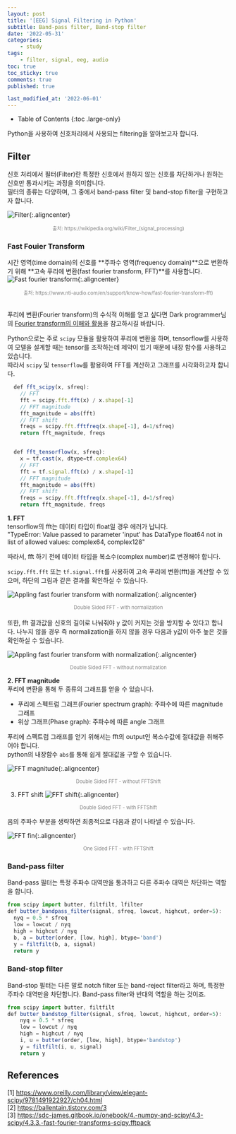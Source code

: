 ```yaml
---
layout: post
title: '[EEG] Signal Filtering in Python'
subtitle: Band-pass filter, Band-stop filter
date: '2022-05-31'
categories:
    - study
tags:
    - filter, signal, eeg, audio
toc: true
toc_sticky: true
comments: true
published: true

last_modified_at: '2022-06-01'
---
```


- Table of Contents
{:toc .large-only}

Python을 사용하여 신호처리에서 사용되는 filtering을 알아보고자 합니다.

## Filter
신호 처리에서 필터(Filter)란 특정한 신호에서 원하지 않는 신호를 차단하거나 원하는 신호만 통과시키는 과정을 의미합니다.   
필터의 종류는 다양하며, 그 중에서 band-pass filter 및 band-stop filter을 구현하고자 합니다.

![Filter](https://github.com/HayoonSong/Images-for-Github-Pages/blob/main/study/eeg/2022-05-31-filter/filter.png?raw=true){:.aligncenter}   
<center><span style="color:gray; font-size:80%">출처: https://wikipedia.org/wiki/Filter_(signal_processing)</span></center>

### Fast Fouier Transform
시간 영역(time domain)의 신호를 **주파수 영역(frequency domain)**으로 변환하기 위해 **고속 푸리에 변환(fast fourier transform, FFT)**를 사용합니다.   
![Fast fourier transform](https://github.com/HayoonSong/Images-for-Github-Pages/blob/main/study/eeg/2022-05-31-filter/fastfouriertransform.png?raw=true){:.aligncenter}   
<center><span style="color:gray; font-size:80%">출처: https://www.nti-audio.com/en/support/know-how/fast-fourier-transform-fft)</span></center>
<br>

푸리에 변환(Fourier transform)의 수식적 이해를 얻고 싶다면 Dark programmer님의 [Fourier transform의 이해와 활용](#https://darkpgmr.tistory.com/171)을 참고하시길 바랍니다.


Python으로는 주로 `scipy` 모듈을 활용하여 푸리에 변환을 하며, tensorflow를 사용하여 모델을 설계할 때는 tensor를 조작하는데 제약이 있기 때문에 내장 함수를 사용하고 있습니다.    
따라서 `scipy` 및 `tensorflow`를 활용하여 FFT를 계산하고 그래프를 시각화하고자 합니다.

~~~js
  def fft_scipy(x, sfreq):
    // FFT
    fft = scipy.fft.fft(x) / x.shape[-1]
    // FFT magnitude
    fft_magnitude = abs(fft)
    // FFT shift
    freqs = scipy.fft.fftfreq(x.shape[-1], d=1/sfreq)
    return fft_magnitude, freqs


  def fft_tensorflow(x, sfreq):
    x = tf.cast(x, dtype=tf.complex64)
    // FFT
    fft = tf.signal.fft(x) / x.shape[-1]
    // FFT magnitude
    fft_magnitude = abs(fft)
    // FFT shift
    freqs = scipy.fft.fftfreq(x.shape[-1], d=1/sfreq)
    return fft_magnitude, freqs
~~~

**1. FFT**   
tensorflow의 fft는 데이터 타입이 float일 경우 에러가 납니다.   
"TypeError: Value passed to parameter 'input' has DataType float64 not in list of allowed values: complex64, complex128"

따라서, fft 하기 전에 데이터 타입을 복소수(complex number)로 변경해야 합니다.

`scipy.fft.fft` 또는 `tf.signal.fft`를 사용하여 고속 푸리에 변환(fft)을 계산할 수 있으며, 하단의 그림과 같은 결과를 확인하실 수 있습니다.

![Appling fast fourier transform with normalization](https://github.com/HayoonSong/Images-for-Github-Pages/blob/main/study/eeg/2022-05-31-filter/fft_normalization.png?raw=true){:.aligncenter}   
<center><span style="color:gray; font-size:80%">Double Sided FFT - with normalization</span></center>
<br>
또한, fft 결과값을 신호의 길이로 나눠줘야 y 값이 커지는 것을 방지할 수 있다고 합니다.
나누지 않을 경우 즉 normalization을 하지 않을 경우 다음과 y값이 아주 높은 것을 확인하실 수 있습니다.

![Appling fast fourier transform with normalization](https://github.com/HayoonSong/Images-for-Github-Pages/blob/main/study/eeg/2022-05-31-filter/fft_without_normalization.png?raw=true){:.aligncenter}   
<center><span style="color:gray; font-size:80%">Double Sided FFT - without normalization</span></center>

**2. FFT magnitude**   
푸리에 변환을 통해 두 종류의 그래프를 얻을 수 있습니다.   
* 푸리에 스펙트럼 그래프(Fourier spectrum graph): 주파수에 따른 magnitude 그래프
* 위상 그래프(Phase graph): 주파수에 따른 angle 그래프

푸리에 스펙트럼 그래프를 얻기 위해서는 fft의 output인 복소수값에 절대값을 취해주어야 합니다.   
python의 내장함수 `abs`를 통해 쉽게 절대값을 구할 수 있습니다.

![FFT magnitude](https://github.com/HayoonSong/Images-for-Github-Pages/blob/main/study/eeg/2022-05-31-filter/fft_magnitude.png?raw=true){:.aligncenter}   
<center><span style="color:gray; font-size:80%">Double Sided FFT - without FFTShift</span></center>

3. FFT shift
![FFT shift](https://github.com/HayoonSong/Images-for-Github-Pages/blob/main/study/eeg/2022-05-31-filter/fft_shift.png?raw=true){:.aligncenter}
<center><span style="color:gray; font-size:80%">Double Sided FFT - with FFTShift</span></center> 

음의 주파수 부분을 생략하면 최종적으로 다음과 같이 나타낼 수 있습니다.

![FFT fin](https://github.com/HayoonSong/Images-for-Github-Pages/blob/main/study/eeg/2022-05-31-filter/fft_fin.png?raw=true){:.aligncenter}
<center><span style="color:gray; font-size:80%">One Sided FFT - with FFTShift</span></center> 


### Band-pass filter
Band-pass 필터는 특정 주파수 대역만을 통과하고 다른 주파수 대역은 차단하는 역할을 합니다.

~~~js
from scipy import butter, filtfilt, lfilter
def butter_bandpass_filter(signal, sfreq, lowcut, highcut, order=5):
  nyq = 0.5 * sfreq
  low = lowcut / nyq
  high = highcut / nyq
  b, a = butter(order, [low, high], btype='band')
  y = filtfilt(b, a, signal)
  return y
~~~

### Band-stop filter
Band-stop 필터는 다른 말로 notch filter 또는 band-reject filter라고 하며, 특정한 주파수 대역만을 차단합니다.
Band-pass filter와 반대의 역할을 하는 것이죠.

~~~js
from scipy import butter, filtfilt
def butter_bandstop_filter(signal, sfreq, lowcut, highcut, order=5):
    nyq = 0.5 * sfreq
    low = lowcut / nyq
    high = highcut / nyq
    i, u = butter(order, [low, high], btype='bandstop')
    y = filtfilt(i, u, signal)
    return y
~~~

## References
[1] https://www.oreilly.com/library/view/elegant-scipy/9781491922927/ch04.html   
[2] https://ballentain.tistory.com/3   
[3] https://sdc-james.gitbook.io/onebook/4.-numpy-and-scipy/4.3-scipy/4.3.3.-fast-fourier-transforms-scipy.fftpack